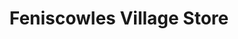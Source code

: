 ---
title: "Feniscowles Village Store"
url: /blackburn/feniscowles-village-store/
shop: Lebensmittel
---